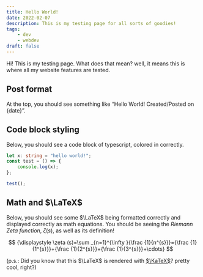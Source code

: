 ```yaml
---
title: Hello World!
date: 2022-02-07
description: This is my testing page for all sorts of goodies!
tags:
    - dev
    - webdev
draft: false
---
```


Hi! This is my testing page. What does that mean? well, it means this is where all my website features are tested.

## Post format

At the top, you should see something like “Hello World! Created/Posted on {date}”.

## Code block styling

Below, you should see a code block of typescript, colored in correctly.

```ts
let x: string = "hello world!";
const test = () => {
    console.log(x);
};

test();
```

## Math and $\LaTeX$

Below, you should see some $\LaTeX$ being formatted correctly and displayed correctly as math equations. You should be seeing the _Riemann Zeta function_, $\zeta(s)$, as well as its definition!

$$
{\displaystyle \zeta (s)=\sum _{n=1}^{\infty }{\frac {1}{n^{s}}}={\frac {1}{1^{s}}}+{\frac {1}{2^{s}}}+{\frac {1}{3^{s}}}+\cdots}
$$

(p.s.: Did you know that this $\LaTeX$ is rendered with [$\KaTeX$](https://katex.org/)? pretty cool, right?)
